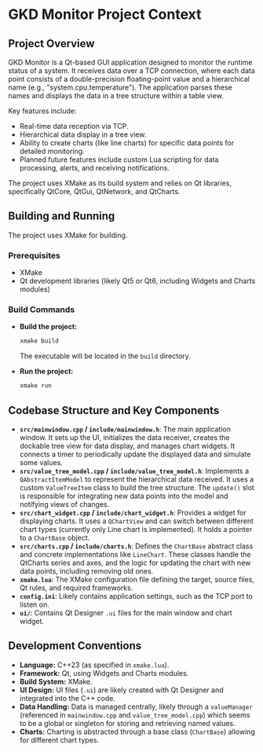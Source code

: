 
# GKD Monitor Project Context

## Project Overview

GKD Monitor is a Qt-based GUI application designed to monitor the runtime status of a system. It receives data over a TCP connection, where each data point consists of a double-precision floating-point value and a hierarchical name (e.g., "system.cpu.temperature"). The application parses these names and displays the data in a tree structure within a table view.

Key features include:
- Real-time data reception via TCP.
- Hierarchical data display in a tree view.
- Ability to create charts (like line charts) for specific data points for detailed monitoring.
- Planned future features include custom Lua scripting for data processing, alerts, and receiving notifications.

The project uses XMake as its build system and relies on Qt libraries, specifically QtCore, QtGui, QtNetwork, and QtCharts.

## Building and Running

The project uses XMake for building.

### Prerequisites

- XMake
- Qt development libraries (likely Qt5 or Qt6, including Widgets and Charts modules)

### Build Commands

- **Build the project:**
  ```bash
  xmake build
  ```
  The executable will be located in the `build` directory.

- **Run the project:**
  ```bash
  xmake run
  ```

## Codebase Structure and Key Components

- **`src/mainwindow.cpp` / `include/mainwindow.h`**: The main application window. It sets up the UI, initializes the data receiver, creates the dockable tree view for data display, and manages chart widgets. It connects a timer to periodically update the displayed data and simulate some values.
- **`src/value_tree_model.cpp` / `include/value_tree_model.h`**: Implements a `QAbstractItemModel` to represent the hierarchical data received. It uses a custom `ValueTreeItem` class to build the tree structure. The `update()` slot is responsible for integrating new data points into the model and notifying views of changes.
- **`src/chart_widget.cpp` / `include/chart_widget.h`**: Provides a widget for displaying charts. It uses a `QChartView` and can switch between different chart types (currently only Line chart is implemented). It holds a pointer to a `ChartBase` object.
- **`src/charts.cpp` / `include/charts.h`**: Defines the `ChartBase` abstract class and concrete implementations like `LineChart`. These classes handle the QtCharts series and axes, and the logic for updating the chart with new data points, including removing old ones.
- **`xmake.lua`**: The XMake configuration file defining the target, source files, Qt rules, and required frameworks.
- **`config.ini`**: Likely contains application settings, such as the TCP port to listen on.
- **`ui/`**: Contains Qt Designer `.ui` files for the main window and chart widget.

## Development Conventions

- **Language:** C++23 (as specified in `xmake.lua`).
- **Framework:** Qt, using Widgets and Charts modules.
- **Build System:** XMake.
- **UI Design:** UI files (`.ui`) are likely created with Qt Designer and integrated into the C++ code.
- **Data Handling:** Data is managed centrally, likely through a `valueManager` (referenced in `mainwindow.cpp` and `value_tree_model.cpp`) which seems to be a global or singleton for storing and retrieving named values.
- **Charts:** Charting is abstracted through a base class (`ChartBase`) allowing for different chart types.